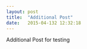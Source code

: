 ```yaml
---
layout: post
title:  "Additional Post"
date:   2015-04-132 12:32:18
---
```



Additional Post for testing
